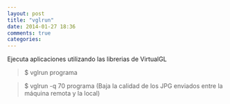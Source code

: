 ```yaml
---
layout: post
title: "vglrun"
date: 2014-01-27 18:36
comments: true
categories: 
---
```

Ejecuta aplicaciones utilizando las librerias de VirtualGL

>$ vglrun programa

>$ vglrun -q 70 programa (Baja la calidad de los JPG enviados entre la máquina remota y la local)

